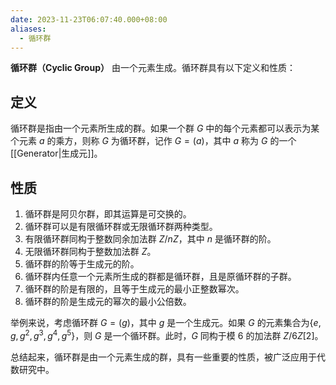 ```yaml
---
date: 2023-11-23T06:07:40.000+08:00
aliases:
  - 循环群
---
```


**循环群（Cyclic Group）** 由一个元素生成。循环群具有以下定义和性质：

## 定义

循环群是指由一个元素所生成的群。如果一个群 $G$ 中的每个元素都可以表示为某个元素 $a$ 的乘方，则称 $G$ 为循环群，记作 $G=(a)$，其中 $a$ 称为 $G$ 的一个[[Generator|生成元]]。

## 性质

1. 循环群是阿贝尔群，即其运算是可交换的。
2. 循环群可以是有限循环群或无限循环群两种类型。
3. 有限循环群同构于整数同余加法群 $Z/nZ$，其中 $n$ 是循环群的阶。
4. 无限循环群同构于整数加法群 $Z$。
5. 循环群的阶等于生成元的阶。
6. 循环群内任意一个元素所生成的群都是循环群，且是原循环群的子群。
7. 循环群的阶是有限的，且等于生成元的最小正整数幂次。
8. 循环群的阶是生成元的幂次的最小公倍数。

举例来说，考虑循环群 $G=(g)$，其中 $g$ 是一个生成元。如果 $G$ 的元素集合为{$e, g, g^2, g^3, g^4, g^5$}，则 $G$ 是一个循环群。此时，$G$ 同构于模 6 的加法群 $Z/6Z$[2]。

总结起来，循环群是由一个元素生成的群，具有一些重要的性质，被广泛应用于代数研究中。
